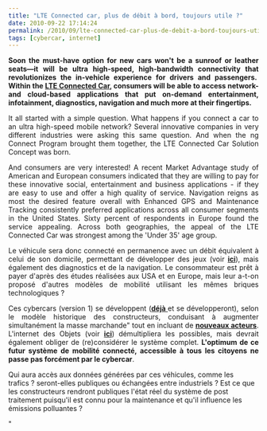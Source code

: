 ```yaml
---
title: "LTE Connected car, plus de débit à bord, toujours utile ?"
date: 2010-09-22 17:14:24
permalink: /2010/09/lte-connected-car-plus-de-debit-a-bord-toujours-utile.html
tags: [cybercar, internet]
---
```


<p style="text-align: justify"><strong>Soon the must-have option for new cars won't be a sunroof or leather seats—it will be ultra high-speed, high-bandwidth connectivity that revolutionizes the in-vehicle experience for drivers and passengers.  Within the <a href="http://ngconnect.org/ecosystem/connected-car.htm" target="_blank">LTE Connected Car</a>, consumers will be able to access network- and cloud-based applications that put on-demand entertainment, infotainment, diagnostics, navigation and much more at their fingertips.</strong></p> <p style="text-align: justify">It all started with a simple question. What happens if you connect a car to an ultra high-speed mobile network? Several innovative companies in very different industries were asking this same question. And when the ng Connect Program brought them together, the LTE Connected Car Solution Concept was born.</p> <p style="text-align: justify">And consumers are very interested! A recent Market Advantage study of American and European consumers indicated that they are willing to pay for these innovative social, entertainment and business applications - if they are easy to use and offer a high quality of service. Navigation reigns as most the desired feature overall with Enhanced GPS and Maintenance Tracking consistently preferred applications across all consumer segments in the United States. Sixty percent of respondents in Europe found the service appealing. Across both geographies, the appeal of the LTE Connected Car was strongest among the 'Under 35' age group.</p> <p style="text-align: justify">Le véhicule sera donc connecté en permanence avec un débit équivalent à celui de son domicile, permettant de développer des jeux (voir <strong><a href=" /2010/08/et-si-les-mobilites-de-demain-etaient-pensees-a-travers-le-jeu.html" target="_blank">ici</a></strong>), mais également des diagnostics et de la navigation. Le consommateur est prêt à payer d'après des études réalisées aux USA et en Europe, mais leur a-t-on proposé d'autres modèles de mobilité utilisant les mêmes briques technologiques ? </p>  <!--more-->   <p style="text-align: justify">Ces cybercars (version 1) se développent (<strong><a href="http://www.google.com/hostednews/afp/article/ALeqM5idgpO77rNSEfXIzgpX18xAYg3WpQ" target="_blank">déjà </a></strong>et se développeront), selon le modèle historique des constructeurs, conduisant à augmenter simultanément la masse marchande" tout en incluant de <strong><a href=""http://www.alcatel-lucent.com/wps/portal/!ut/p/kcxml/04_Sj9SPykssy0xPLMnMz0vM0Y_QjzKLd4w3dnTUL8h2VAQAvhWwcA!!?LMSG_CABINET=Solution_Product_Catalog&LMSG_CONTENT_FILE=Solutions/Solution2_Detail_000119.xml&lu_lang_code=fr"" target=""_blank"">nouveaux acteurs</a></strong>. L'internet des Objets (voir <strong><a href="https://gabrielplassat.github.io/transportsdufutur/2010/01/linternet-des-objets-quelles-consequences-pour-la-mobilite.html"" target=""_blank"">ici</a></strong>) démultipliera les possibles, mais devrait également obliger de (re)considérer le système complet. <strong>L'optimum de ce futur système de mobilité connecté, accessible à tous les citoyens ne passe pas forcément par le cybercar</strong>. </p> <p style=""text-align: justify"">Qui aura accès aux données générées par ces véhicules, comme les trafics ? seront-elles publiques ou échangées entre industriels ? Est ce que les constructeurs rendront publiques l'état réel du système de post traitement puisqu'il est connu pour la maintenance et qu'il influence les émissions polluantes ?</p> <p style=""text-align: justify"">      </p>"
